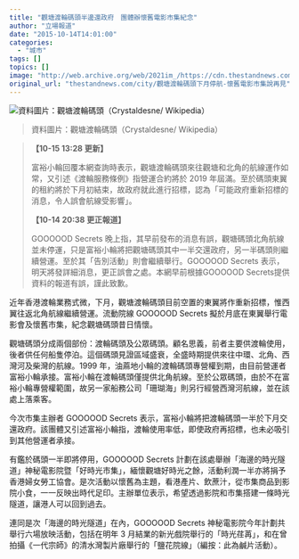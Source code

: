 ```yaml
---
title: "觀塘渡輪碼頭半邊還政府　團體辦懷舊電影市集紀念"
author: "立場報道"
date: "2015-10-14T14:01:00"
categories:
  - "城市"
tags: []
topics: []
image: "http://web.archive.org/web/2021im_/https://cdn.thestandnews.com/media/photos/cache/KT-PIER_i0X3z_1200x0.png"
original_url: "thestandnews.com/city/觀塘渡輪碼頭下月停航-懷舊電影市集說再見"
---
```

![資料圖片：觀塘渡輪碼頭（Crystaldesne/ Wikipedia）](http://web.archive.org/web/2021im_/https://cdn.thestandnews.com/media/photos/cache/KT-PIER_i0X3z_1200x0.png)

> 資料圖片：觀塘渡輪碼頭（Crystaldesne/ Wikipedia）

> **【10-15 13:28 更新】**
> 
> 富裕小輪回覆本網查詢時表示，觀塘渡輪碼頭來往觀塘和北角的航線運作如常，又引述《渡輪服務條例》指營運合約將於 2019 年屆滿。至於碼頭東翼的租約將於下月初結束，故政府就此進行招標，認為「可能政府重新招標的消息，令人誤會航線受影響」。
> 
> **【10-14 20:38 更正報道】**
> 
> GOOOOOD Secrets 晚上指，其早前發布的消息有誤，觀塘碼頭北角航線並未停運，只是富裕小輪將把觀塘碼頭其中一半交還政府，另一半碼頭則繼續營運。至於其「告別活動」則會繼續舉行。GOOOOOD Secrets 表示，明天將發詳細消息，更正誤會之處。本網早前根據GOOOOOD Secrets提供資料的報道有誤，謹此致歉。

近年香港渡輪業務式微，下月，觀塘渡輪碼頭目前空置的東翼將作重新招標，惟西翼往返北角航線繼續營運。流動院線 GOOOOOD Secrets 擬於月底在東翼舉行電影會及懷舊市集，紀念觀塘碼頭昔日情懷。

觀塘碼頭分成兩個部份：渡輪碼頭及公眾碼頭。顧名思義，前者主要供渡輪使用，後者供任何船隻停泊。這個碼頭見證區域盛衰，全盛時期提供來往中環、北角、西灣河及柴灣的航線。1999 年，油蔴地小輪的渡輪碼頭專營權到期，由目前營運者富裕小輪承接。富裕小輪在渡輪碼頭僅提供北角航線。至於公眾碼頭，由於不在富裕小輪專營權範圍，故另一家船務公司「珊瑚海」則另行經營西灣河航線，並在該處上落乘客。

今次市集主辦者 GOOOOOD Secrets 表示，富裕小輪將把渡輪碼頭一半於下月交還政府。該團體又引述富裕小輪指，渡輪使用率低，即使政府再招標，也未必吸引到其他營運者承接。

有鑑於碼頭一半即將停用，GOOOOOD Secrets 計劃在該處舉辦「海邊的時光隧道」神秘電影院暨「好時光市集」，緬懷觀塘好時光之餘，活動利潤一半亦將捐予香港婦女勞工協會。是次活動以懷舊為主題，看港產片、飲蔗汁，從市集商品到影院小食，一一反映出時代足印。主辦單位表示，希望透過影院和市集搭建一條時光隧道，讓港人可以回到過去。

連同是次「海邊的時光隧道」在內，GOOOOOD Secrets 神秘電影院今年計劃共舉行六場放映活動，包括在明年 3 月結業的新光戲院舉行的「時光荏苒」，和在曾拍攝《一代宗師》的清水灣製片廠舉行的「鹽花院線」（編按：此為鹹片活動）。